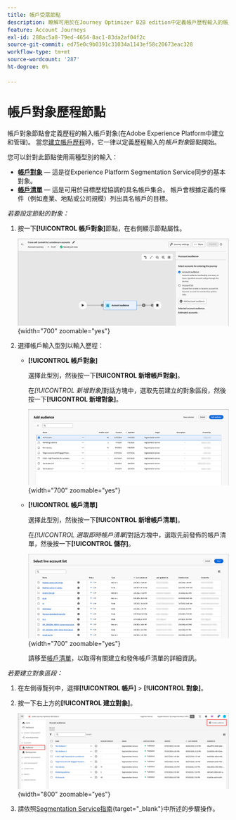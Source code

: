 ```yaml
---
title: 帳戶受眾節點
description: 瞭解可用於在Journey Optimizer B2B edition中定義帳戶歷程輸入的帳戶對象節點型別。
feature: Account Journeys
exl-id: 288ac5a8-79ed-4654-8ac1-83da2af04f2c
source-git-commit: ed75e0c9b0391c31034a1143ef58c20673eac328
workflow-type: tm+mt
source-wordcount: '287'
ht-degree: 0%

---
```


# 帳戶對象歷程節點

帳戶對象節點會定義歷程的輸入帳戶對象(在Adobe Experience Platform中建立和管理)。 當您[建立帳戶歷程](./journey-overview.md#create-an-account-journey)時，它一律以定義歷程輸入的&#x200B;_帳戶對象_&#x200B;節點開始。

您可以針對此節點使用兩種型別的輸入：

* **[帳戶對象](../audiences/account-audience-overview.md)** — 這是從Experience Platform Segmentation Service同步的基本對象。
* **[帳戶清單](../accounts/account-lists.md)** — 這是可用於目標歷程協調的具名帳戶集合。 帳戶會根據定義的條件（例如產業、地點或公司規模）列出具名帳戶的目標。

_若要設定節點的對象：_

1. 按一下&#x200B;**[!UICONTROL 帳戶對象]**&#x200B;節點，在右側顯示節點屬性。

   ![帳戶對象節點](./assets/account-journey-account-audience-node.png){width="700" zoomable="yes"}

1. 選擇帳戶輸入型別以輸入歷程：

   * **[!UICONTROL 帳戶對象]**

     選擇此型別，然後按一下&#x200B;**[!UICONTROL 新增帳戶對象]**。

     在&#x200B;_[!UICONTROL 新增對象]_&#x200B;對話方塊中，選取先前建立的對象區段，然後按一下&#x200B;**[!UICONTROL 新增對象]**。

     ![選取節點的對象區段](./assets/node-audience-add-dialog.png){width="700" zoomable="yes"}

   * **[!UICONTROL 帳戶清單]**

     選擇此型別，然後按一下&#x200B;**[!UICONTROL 新增帳戶清單]**。

     在&#x200B;_[!UICONTROL 選取即時帳戶清單]_&#x200B;對話方塊中，選取先前發佈的帳戶清單，然後按一下&#x200B;**[!UICONTROL 儲存]**。

     ![選取節點的即時帳戶清單](./assets/account-journey-account-audience-select-account-list.png){width="700" zoomable="yes"}

     請移至[帳戶清單](../accounts/account-lists.md)，以取得有關建立和發佈帳戶清單的詳細資訊。

_若要建立對象區段：_

1. 在左側導覽列中，選擇&#x200B;**[!UICONTROL 帳戶]** > **[!UICONTROL 對象]**。

1. 按一下右上方的&#x200B;**[!UICONTROL 建立對象]**。

   ![建立對象區段](./assets/audiences-list-create.png){width="800" zoomable="yes"}

1. 請依照[Segmentation Service指南](https://experienceleague.adobe.com/en/docs/experience-platform/segmentation/ui/account-audiences){target="_blank"}中所述的步驟操作。
